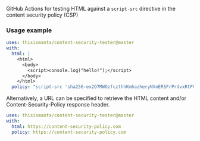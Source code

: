 GitHub Actions for testing HTML against a `script-src` directive in the content security policy (CSP)

### Usage example

```yml
uses: thisismanta/content-security-tester@master
with:
  html: |
    <html>
      <body>
        <script>console.log("hello!");</script>
      </body>
    </html>
  policy: "script-src 'sha256-ex2O7MWOzfczthhKm6azheryNVoERSFrPrdvxRtP8DI='"
```

Alternatively, a URL can be specified to retrieve the HTML content and/or Content-Security-Policy response header.

```yml
uses: thisismanta/content-security-tester@master
with:
  html: https://content-security-policy.com
  policy: https://content-security-policy.com
```
